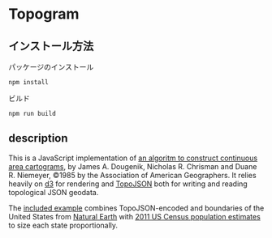 # Topogram



## インストール方法

パッケージのインストール

```
npm install
```

ビルド

```
npm run build
```



## description

This is a JavaScript implementation of [an algoritm to construct continuous area cartograms](http://lambert.nico.free.fr/tp/biblio/Dougeniketal1985.pdf), by James A. Dougenik, Nicholas R. Chrisman and Duane R. Niemeyer, ©1985 by the Association of American Geographers. It relies heavily on [d3](http://github.com/mbostock/d3) for rendering and [TopoJSON](http://github.com/mbostock/topojson) both for writing and reading topological JSON geodata.

The [included example](https://github.com/shawnbot/topogram/blob/master/index.html) combines TopoJSON-encoded and boundaries of the United States from [Natural Earth](http://www.naturalearthdata.com/downloads/110m-cultural-vectors/) with [2011 US Census population estimates](http://www.census.gov/popest/data/state/totals/2011/) to size each state proportionally.
